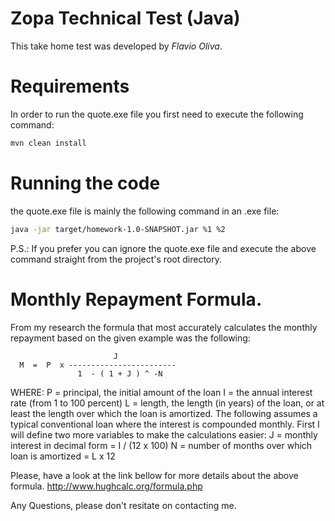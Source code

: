 # Zopa Technical Test (Java)

This take home test was developed by *Flavio Oliva*.

# Requirements

In order to run the quote.exe file you  first need to execute the following command:

```sh
mvn clean install
```

# Running the code

the quote.exe file is mainly the following command in an .exe file:

```sh
java -jar target/homework-1.0-SNAPSHOT.jar %1 %2
```
P.S.: If you prefer you can ignore the quote.exe file and execute the above command straight from the project's root directory.

# Monthly Repayment Formula.

From my research the formula that most accurately calculates the monthly repayment based on the given example was the following:

```
                       J
  M  =  P  x ------------------------
               1  - ( 1 + J ) ^ -N
```
 WHERE:
 P = principal, the initial amount of the loan
I = the annual interest rate (from 1 to 100 percent)
L = length, the length (in years) of the loan, or at least the length over which the loan is amortized.
The following assumes a typical conventional loan where the interest is compounded monthly. 
First I will define two more variables to make the calculations easier:
J = monthly interest in decimal form = I / (12 x 100)
N = number of months over which loan is amortized = L x 12
 
 Please, have a look at the link bellow for more details about the above formula.
 http://www.hughcalc.org/formula.php

 Any Questions, please don't resitate on contacting me.